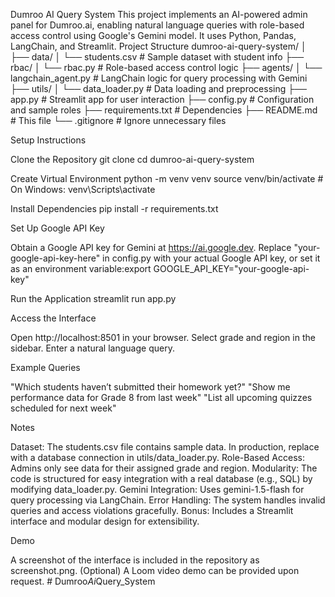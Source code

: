 Dumroo AI Query System 
This project implements an AI-powered admin panel for Dumroo.ai, enabling natural language queries with role-based access control using Google's Gemini model. It uses Python, Pandas, LangChain, and Streamlit.
Project Structure
dumroo-ai-query-system/
│
├── data/
│   └── students.csv           # Sample dataset with student info
├── rbac/
│   └── rbac.py               # Role-based access control logic
├── agents/
│   └── langchain_agent.py    # LangChain logic for query processing with Gemini
├── utils/
│   └── data_loader.py        # Data loading and preprocessing
├── app.py                    # Streamlit app for user interaction
├── config.py                 # Configuration and sample roles
├── requirements.txt          # Dependencies
├── README.md                 # This file
└── .gitignore                # Ignore unnecessary files

Setup Instructions

Clone the Repository
git clone <your-repo-link>
cd dumroo-ai-query-system


Create Virtual Environment
python -m venv venv
source venv/bin/activate  # On Windows: venv\Scripts\activate


Install Dependencies
pip install -r requirements.txt


Set Up Google API Key

Obtain a Google API key for Gemini at https://ai.google.dev.
Replace "your-google-api-key-here" in config.py with your actual Google API key, or set it as an environment variable:export GOOGLE_API_KEY="your-google-api-key"




Run the Application
streamlit run app.py


Access the Interface

Open http://localhost:8501 in your browser.
Select grade and region in the sidebar.
Enter a natural language query.



Example Queries

"Which students haven’t submitted their homework yet?"
"Show me performance data for Grade 8 from last week"
"List all upcoming quizzes scheduled for next week"

Notes

Dataset: The students.csv file contains sample data. In production, replace with a database connection in utils/data_loader.py.
Role-Based Access: Admins only see data for their assigned grade and region.
Modularity: The code is structured for easy integration with a real database (e.g., SQL) by modifying data_loader.py.
Gemini Integration: Uses gemini-1.5-flash for query processing via LangChain.
Error Handling: The system handles invalid queries and access violations gracefully.
Bonus: Includes a Streamlit interface and modular design for extensibility.

Demo

A screenshot of the interface is included in the repository as screenshot.png.
(Optional) A Loom video demo can be provided upon request.
#   D u m r o o _ A i _ Q u e r y _ S y s t e m  
 